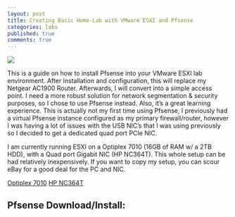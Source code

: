 ```yaml
---
layout: post
title: Creating Basic Home-Lab with VMware ESXI and Pfsense
categories: labs
published: true
comments: true
---
```


![]({{site.baseurl}}/images/PfSense_logo.png)


This is a guide on how to install Pfsense into your VMware ESXI lab environment. After installation and configuration, this will replace my Netgear AC1900 Router. Afterwards, I will convert into a simple access point. I need a more robust solution for network segmentation & security purposes, so I chose to use Pfsense instead. Also, it’s a great learning experience. This is actually not my first time using Pfsense, I previously had a virtual Pfsense instance configured as my primary firewall/router, however I was having a lot of issues with the USB NIC’s that I was using previously so I decided to get a dedicated quad port PCIe NIC.  

I am currently running ESXI on a Optiplex 7010 (16GB of RAM w/ a 2TB HDD), with a Quad port Gigabit NIC (HP NC364T). This whole setup can be had relatively inexpensively. If you want to copy my setup, you can scour eBay for a good deal for the PC and NIC. 

[Optiplex 7010]( https://www.ebay.com/sch/i.html?_from=R40&_trksid=p2380057.m570.l1313&_nkw=optiplex+7010&_sacat=0/)
[HP NC364T]( https://www.ebay.com/sch/i.html?_from=R40&_trksid=p2334524.m570.l1312&_nkw=HP+NC364T&_sacat=0&LH_TitleDesc=0&_osacat=0&_odkw=optiplex+7010/)

## Pfsense Download/Install:



